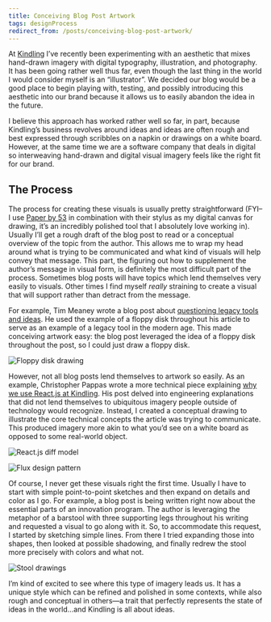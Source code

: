 ```yaml
---
title: Conceiving Blog Post Artwork
tags: designProcess
redirect_from: /posts/conceiving-blog-post-artwork/
---
```


At [Kindling](http://www.kindlingapp.com/) I’ve recently been experimenting with an aesthetic that mixes hand-drawn imagery with digital typography, illustration, and photography. It has been going rather well thus far, even though the last thing in the world I would consider myself is an “illustrator”. We decided our blog would be a good place to begin playing with, testing, and possibly introducing this aesthetic into our brand because it allows us to easily abandon the idea in the future.

I believe this approach has worked rather well so far, in part, because Kindling’s business revolves around ideas and ideas are often rough and best expressed through scribbles on a napkin or drawings on a white board. However, at the same time we are a software company that deals in digital so interweaving hand-drawn and digital visual imagery feels like the right fit for our brand.

## The Process

The process for creating these visuals is usually pretty straightforward (FYI–I use [Paper by 53](https://www.fiftythree.com/paper) in combination with their stylus as my digital canvas for drawing, it’s an incredibly polished tool that I absolutely love working in). Usually I’ll get a rough draft of the blog post to read or a conceptual overview of the topic from the author. This allows me to wrap my head around what is trying to be communicated and what kind of visuals will help convey that message. This part, the figuring out how to supplement the author’s message in visual form, is definitely the most difficult part of the process. Sometimes blog posts will have topics which lend themselves very easily to visuals. Other times I find myself *really* straining to create a visual that will support rather than detract from the message.

For example, Tim Meaney wrote a blog post about [questioning legacy tools and ideas](https://www.kindlingapp.com/blog/embrace-change-question-legacy-tools-ideas/). He used the example of a floppy disk throughout his article to serve as an example of a legacy tool in the modern age. This made conceiving artwork easy: the blog post leveraged the idea of a floppy disk throughout the post, so I could just draw a floppy disk.

![Floppy disk drawing](https://cdn.jim-nielsen.com/blog/2015/drawing-floppy-disk.jpg "A floppy disk drawing done for Tim’s blog post around legacy tools")

However, not all blog posts lend themselves to artwork so easily. As an example, Christopher Pappas wrote a more technical piece explaining [why we use React.js at Kindling](https://www.kindlingapp.com/blog/why-kindling-uses-react-js/). His post delved into engineering explanations that did not lend themselves to ubiquitous imagery people outside of technology would recognize. Instead, I created a conceptual drawing to illustrate the core technical concepts the article was trying to communicate. This produced imagery more akin to what you’d see on a white board as opposed to some real-world object.

![React.js diff model](https://cdn.jim-nielsen.com/blog/2015/drawing-react-diff.png "Drawing depicting the advantages of react.js in diffing DOM elements")

![Flux design pattern](https://cdn.jim-nielsen.com/blog/2015/drawing-flux-design-pattern.jpg "A sketch of the flux design pattern leveraged in react.js")

Of course, I never get these visuals right the first time. Usually I have to start with simple point-to-point sketches and then expand on details and color as I go. For example, a blog post is being written right now about the essential parts of an innovation program. The author is leveraging the metaphor of a barstool with three supporting legs throughout his writing and requested a visual to go along with it. So, to accommodate this request, I started by sketching simple lines. From there I tried expanding those into shapes, then looked at possible shadowing, and finally redrew the stool more precisely with colors and what not.

![Stool drawings](https://cdn.jim-nielsen.com/blog/2015/drawing-stool.jpg "Rough to refined sketches of the artwork for a blog post using the metaphor of a stool with supporting legs")

I’m kind of excited to see where this type of imagery leads us. It has a unique style which can be refined and polished in some contexts, while also rough and conceptual in others—a trait that perfectly represents the state of ideas in the world...and Kindling is all about ideas.
